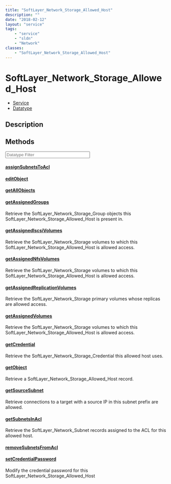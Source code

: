 ```yaml
---
title: "SoftLayer_Network_Storage_Allowed_Host"
description: ""
date: "2018-02-12"
layout: "service"
tags:
    - "service"
    - "sldn"
    - "Network"
classes:
    - "SoftLayer_Network_Storage_Allowed_Host"
---
```

# SoftLayer_Network_Storage_Allowed_Host
<div id='service-datatype'>
    <ul id='sldn-reference-tabs'>
    <li id='service'> <a href='/reference/services/SoftLayer_Network_Storage_Allowed_Host' >Service</a></li>    <li id='datatype'> <a href='/reference/datatypes/SoftLayer_Network_Storage_Allowed_Host' >Datatype</a></li>
    </ul>
</div>

## Description




        
<div id="properties" class="content service-content">

## Methods

<div class="view-filters">
    <div class="clearfix">
        <div class="search-input-box">
            <input placeholder="Datatype Filter" onkeyup="titleSearch(inputId='edit-combine', divId='method-div', elementClass='method-row')" 
                type="text" id="edit-combine" value="" size="30" maxlength="128" class="form-text">
        </div>
    </div>
</div>

#### [assignSubnetsToAcl](/reference/services/SoftLayer_Network_Storage_Allowed_Host/assignSubnetsToAcl)


#### [editObject](/reference/services/SoftLayer_Network_Storage_Allowed_Host/editObject)


#### [getAllObjects](/reference/services/SoftLayer_Network_Storage_Allowed_Host/getAllObjects)


#### [getAssignedGroups](/reference/services/SoftLayer_Network_Storage_Allowed_Host/getAssignedGroups)
Retrieve the SoftLayer_Network_Storage_Group objects this SoftLayer_Network_Storage_Allowed_Host is present in.

#### [getAssignedIscsiVolumes](/reference/services/SoftLayer_Network_Storage_Allowed_Host/getAssignedIscsiVolumes)
Retrieve the SoftLayer_Network_Storage volumes to which this SoftLayer_Network_Storage_Allowed_Host is allowed access.

#### [getAssignedNfsVolumes](/reference/services/SoftLayer_Network_Storage_Allowed_Host/getAssignedNfsVolumes)
Retrieve the SoftLayer_Network_Storage volumes to which this SoftLayer_Network_Storage_Allowed_Host is allowed access.

#### [getAssignedReplicationVolumes](/reference/services/SoftLayer_Network_Storage_Allowed_Host/getAssignedReplicationVolumes)
Retrieve the SoftLayer_Network_Storage primary volumes whose replicas are allowed access.

#### [getAssignedVolumes](/reference/services/SoftLayer_Network_Storage_Allowed_Host/getAssignedVolumes)
Retrieve the SoftLayer_Network_Storage volumes to which this SoftLayer_Network_Storage_Allowed_Host is allowed access.

#### [getCredential](/reference/services/SoftLayer_Network_Storage_Allowed_Host/getCredential)
Retrieve the SoftLayer_Network_Storage_Credential this allowed host uses.

#### [getObject](/reference/services/SoftLayer_Network_Storage_Allowed_Host/getObject)
Retrieve a SoftLayer_Network_Storage_Allowed_Host record.

#### [getSourceSubnet](/reference/services/SoftLayer_Network_Storage_Allowed_Host/getSourceSubnet)
Retrieve connections to a target with a source IP in this subnet prefix are allowed.

#### [getSubnetsInAcl](/reference/services/SoftLayer_Network_Storage_Allowed_Host/getSubnetsInAcl)
Retrieve the SoftLayer_Network_Subnet records assigned to the ACL for this allowed host.

#### [removeSubnetsFromAcl](/reference/services/SoftLayer_Network_Storage_Allowed_Host/removeSubnetsFromAcl)


#### [setCredentialPassword](/reference/services/SoftLayer_Network_Storage_Allowed_Host/setCredentialPassword)
Modify the credential password for this SoftLayer_Network_Storage_Allowed_Host

</div>


